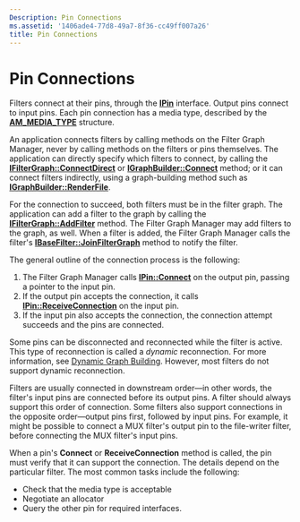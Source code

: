```yaml
---
Description: Pin Connections
ms.assetid: '1406ade4-77d8-49a7-8f36-cc49ff007a26'
title: Pin Connections
---
```


# Pin Connections

Filters connect at their pins, through the [**IPin**](ipin.md) interface. Output pins connect to input pins. Each pin connection has a media type, described by the [**AM\_MEDIA\_TYPE**](am-media-type.md) structure.

An application connects filters by calling methods on the Filter Graph Manager, never by calling methods on the filters or pins themselves. The application can directly specify which filters to connect, by calling the [**IFilterGraph::ConnectDirect**](ifiltergraph-connectdirect.md) or [**IGraphBuilder::Connect**](igraphbuilder-connect.md) method; or it can connect filters indirectly, using a graph-building method such as [**IGraphBuilder::RenderFile**](igraphbuilder-renderfile.md).

For the connection to succeed, both filters must be in the filter graph. The application can add a filter to the graph by calling the [**IFilterGraph::AddFilter**](ifiltergraph-addfilter.md) method. The Filter Graph Manager may add filters to the graph, as well. When a filter is added, the Filter Graph Manager calls the filter's [**IBaseFilter::JoinFilterGraph**](ibasefilter-joinfiltergraph.md) method to notify the filter.

The general outline of the connection process is the following:

1.  The Filter Graph Manager calls [**IPin::Connect**](ipin-connect.md) on the output pin, passing a pointer to the input pin.
2.  If the output pin accepts the connection, it calls [**IPin::ReceiveConnection**](ipin-receiveconnection.md) on the input pin.
3.  If the input pin also accepts the connection, the connection attempt succeeds and the pins are connected.

Some pins can be disconnected and reconnected while the filter is active. This type of reconnection is called a *dynamic* reconnection. For more information, see [Dynamic Graph Building](dynamic-graph-building.md). However, most filters do not support dynamic reconnection.

Filters are usually connected in downstream order—in other words, the filter's input pins are connected before its output pins. A filter should always support this order of connection. Some filters also support connections in the opposite order—output pins first, followed by input pins. For example, it might be possible to connect a MUX filter's output pin to the file-writer filter, before connecting the MUX filter's input pins.

When a pin's **Connect** or **ReceiveConnection** method is called, the pin must verify that it can support the connection. The details depend on the particular filter. The most common tasks include the following:

-   Check that the media type is acceptable
-   Negotiate an allocator
-   Query the other pin for required interfaces.

 

 



